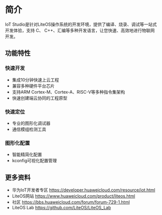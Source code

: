 # 简介

IoT Studio是针对LiteOS操作系统的开发环境，提供了编译、烧录、调试等一站式开发体验，支持 C、 C++、汇编等多种开发语言，让您快速、高效地进行物联网开发。

## 功能特性

### 快速开发
* 集成10分钟快速上云工程
* 兼容多种硬件平台芯片
* 支持ARM Cortex-M、Cortex-A、RISC-V等多种指令集架构
* 快速创建端云协同的工程原型

### 快速定位
* 专业的图形化调试器
* 通信模组检测工具

### 图形化配置
* 智能精简化配置
* kconfig可视化配置管理

## 更多资料
* 华为IoT开发者专区 https://developer.huaweicloud.com/resource/iot.html
* LiteOS网站 https://www.huaweicloud.com/product/liteos.html
* 社区 https://bbs.huaweicloud.com/forum/forum-729-1.html
* LiteOS Lab https://github.com/LiteOS/LiteOS_Lab
